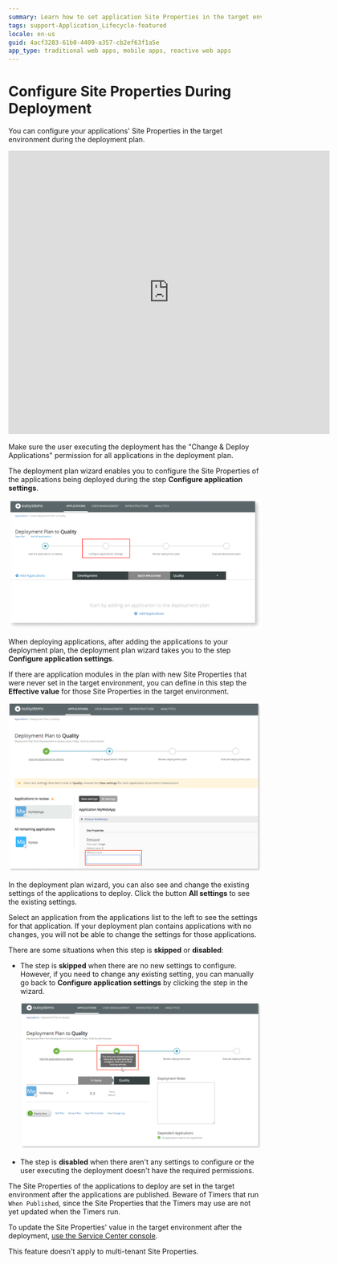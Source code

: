```yaml
---
summary: Learn how to set application Site Properties in the target environment while performing a deployment in LifeTime.
tags: support-Application_Lifecycle-featured
locale: en-us
guid: 4acf3283-61b0-4409-a357-cb2ef63f1a5e
app_type: traditional web apps, mobile apps, reactive web apps
---
```


# Configure Site Properties During Deployment

You can configure your applications' Site Properties in the target environment during the deployment plan.

<iframe src="https://player.vimeo.com/video/734417155?h=793863e41d" width="640" height="564" frameborder="0" allow="autoplay; fullscreen" allowfullscreen=""></iframe>


<div class="info" markdown="1">

Make sure the user executing the deployment has the "Change & Deploy Applications" permission for all applications in the deployment plan.

</div>

The deployment plan wizard enables you to configure the Site Properties of the applications being deployed during the step **Configure application settings**.

![Configure applications settings step](images/configure-settings-during-deploy-2.png)

When deploying applications, after adding the applications to your deployment plan, the deployment plan wizard takes you to the step **Configure application settings**.

If there are application modules in the plan with new Site Properties that were never set in the target environment, you can define in this step the **Effective value** for those Site Properties in the target environment.

![Define the Effective value for Site Properties](images/configure-site-settings-during-deploy-3.png)

In the deployment plan wizard, you can also see and change the existing settings of the applications to deploy. Click the button **All settings** to see the existing settings.

Select an application from the applications list to the left to see the settings for that application. If your deployment plan contains applications with no changes, you will not be able to change the settings for those applications.

There are some situations when this step is **skipped** or **disabled**:

* The step is **skipped** when there are no new settings to configure. However, if you need to change any existing setting, you can manually go back to **Configure application settings** by clicking the step in the wizard.

    ![Configure applications settings step skipped](images/configure-settings-during-deploy-4.png)

* The step is **disabled** when there aren't any settings to configure or the user executing the deployment doesn't have the required permissions.

The Site Properties of the applications to deploy are set in the target environment after the applications are published. Beware of Timers that run `When Published`, since the Site Properties that the Timers may use are not yet updated when the Timers run.

To update the Site Properties' value in the target environment after the deployment, [use the Service Center console](configure-application-settings-after-deployment.md).

<div class="info" markdown="1">

This feature doesn't apply to multi-tenant Site Properties.

</div>
